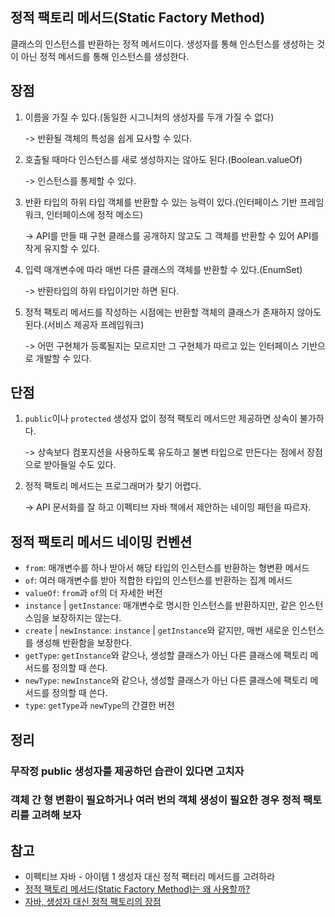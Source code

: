 ## 정적 팩토리 메서드(Static Factory Method)
클래스의 인스턴스를 반환하는 정적 메서드이다. 생성자를 통해 인스턴스를 생성하는 것이 아닌 정적 메서드를 통해 인스턴스를 생성한다.

## 장점
1. 이름을 가질 수 있다.(동일한 시그니처의 생성자를 두개 가질 수 없다)

    -> 반환될 객체의 특성을 쉽게 묘사할 수 있다.

2. 호출될 때마다 인스턴스를 새로 생성하지는 않아도 된다.(Boolean.valueOf)

    -> 인스턴스를 통제할 수 있다.

3. 반환 타입의 하위 타입 객체를 반환할 수 있는 능력이 있다.(인터페이스 기반 프레임워크, 인터페이스에 정적 메소드)

    -> API를 만들 때 구현 클래스를 공개하지 않고도 그 객체를 반환할 수 있어 API를 작게 유지할 수 있다.

4. 입력 매개변수에 따라 매번 다른 클래스의 객체를 반환할 수 있다.(EnumSet)

    -> 반환타입의 하위 타입이기만 하면 된다.

5. 정적 팩토리 메서드를 작성하는 시점에는 반환할 객체의 클래스가 존재하지 않아도 된다.(서비스 제공자 프레임워크) 

    -> 어떤 구현체가 등록될지는 모르지만 그 구현체가 따르고 있는 인터페이스 기반으로 개발할 수 있다.

## 단점
1. `public`이나 `protected` 생성자 없이 정적 팩토리 메서드만 제공하면 상속이 불가하다.

    -> 상속보다 컴포지션을 사용하도록 유도하고 불변 타입으로 만든다는 점에서 장점으로 받아들일 수도 있다.

2. 정적 팩토리 메서드는 프로그래머가 찾기 어렵다.
  
    -> API 문서화를 잘 하고 이펙티브 자바 책에서 제안하는 네이밍 패턴을 따르자.

## 정적 팩토리 메서드 네이밍 컨벤션
- `from`: 매개변수를 하나 받아서 해당 타입의 인스턴스를 반환하는 형변환 메서드
- `of`: 여러 매개변수를 받아 적합한 타입의 인스턴스를 반환하는 집계 메서드
- `valueOf`: `from`과  `of`의 더 자세한 버전
- `instance` | `getInstance`: 매개변수로 명시한 인스턴스를 반환하지만, 같은 인스턴스임을 보장하지는 않는다.
- `create` | `newInstance`: `instance` | `getInstance`와 같지만, 매번 새로운 인스턴스를 생성해 반환함을 보장한다.
- `getType`: `getInstance`와 같으나, 생성할 클래스가 아닌 다른 클래스에 팩토리 메서드를 정의할 때 쓴다.
- `newType`: `newInstance`와 같으나, 생성할 클래스가 아닌 다른 클래스에 팩토리 메서드를 정의할 때 쓴다.
- `type`: `getType`과 `newType`의 간결한 버전

## 정리
### 무작정 public 생성자를 제공하던 습관이 있다면 고치자
### 객체 간 형 변환이 필요하거나 여러 번의 객체 생성이 필요한 경우 정적 팩토리를 고려해 보자

## 참고
- 이펙티브 자바 - 아이템 1 생성자 대신 정적 팩터리 메서드를 고려하라
- [정적 팩토리 메서드(Static Factory Method)는 왜 사용할까?](https://tecoble.techcourse.co.kr/post/2020-05-26-static-factory-method/)
- [자바, 생성자 대신 정적 팩토리의 장점](https://youtu.be/P-HQ9ab9fc0) 